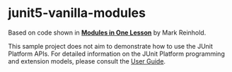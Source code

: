 # junit5-vanilla-modules

Based on code shown in [**Modules in One Lesson**](https://www.youtube.com/watch?v=IokevuiEKCY)
by Mark Reinhold.

This sample project does not aim to demonstrate how to use the JUnit Platform APIs.
For detailed  information on the JUnit Platform programming and extension models,
please consult the [User Guide](http://junit.org/junit5/docs/current/user-guide/).
